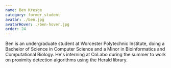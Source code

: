 ```yaml
---
name: Ben Kresge
category: former_student
avatar: ./ben.jpg
avatarHover: ./ben-hover.jpg
order: 24
---
```


Ben is an undergraduate student at Worcester Polytechnic Institute, doing a Bachelor of Science in Computer Science and a Minor in Bioinformatics and Computational Biology. He's interning at CoLabo during the summer to work on proximity detection algorithms using the Herald library.
